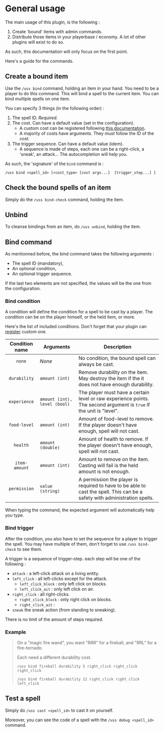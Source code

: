 # General usage

The main usage of this plugin, is the following :
1. Create 'bound' items with admin commands.
2. Distribute those items in your playerbase / economy. A lot of other plugins will exist to do so.

As such, this documentation will only focus on the first point.

Here's a guide for the commands.

## Create a bound item

Use the `/uss bind` command, holding an item in your hand. You need to be a player to do this command.
This will bind a spell to the current item. You can bind multiple spells on one item.

You can specify 3 things (in the following order) :
1. The spell ID. _Required._
2. The cost. Can have a default value (set in the configuration).
   - A custom cost can be registered following [this documentation](registries/how_to_register.md#register-a-spell-cost).
   - A majority of costs have arguments. They _must_ follow the ID of the cost.
3. The trigger sequence. Can have a default value (idem).
   - A sequence is made of steps, each one can be a right-click, a 'sneak', an attack... The autocompletion will help you.

As such, the 'signature' of the `bind` command is :
```
/uss bind <spell_id> [<cost_type> [cost args...]  [trigger_step...] ]
```

## Check the bound spells of an item

Simply do the `/uss bind-check` command, holding the item.

## Unbind

To cleanse bindings from an item, do `/uss unbind`, holding the item.

## Bind command

As mentionned before, the bind command takes the following arguments :
- The spell ID (mandatory),
- An optional condition,
- An optional trigger sequence.

If the last two elements are not specified, the values will be the one from the configuration.

### Bind condition

A condition will define the condition for a spell to be cast by a player. The condition can be on the player himself, or the held item, or more.

Here's the list of included conditions. Don't forget that your plugin can [register](.) custom one.

| Condition name | Arguments                    | Description                                                                                                                |
|:--------------:|------------------------------|----------------------------------------------------------------------------------------------------------------------------|
|     `none`     | _None_                       | No condition, the bound spell can always be cast.                                                                          |
|  `durability`  | `amount (int)`               | Remove durability on the item. May destroy the item if the it does not have enough durability.                             |
|  `experience`  | `amount (int), level (bool)` | The player must have a certain level or raw experience points. The second argument is `true` if the unit is "level".       |
|  `food-level`  | `amount (int)`               | Amount of food-level to remove. If the player doesn't have enough, spell will not cast.                                    |
|    `health`    | `amount (double)`            | Amount of health to remove. If the player doesn't have enough, spell will not cast.                                        |
| `item-amount`  | `amount (int)`               | Amount to remove on the item. Casting will fail is the held amount is not enough.                                          |
|  `permission`  | `value (string)`             | A permission the player is required to have to be able to cast the spell. This can be a safety with administration spells. |

When typing the command, the expected argument will automatically help you type.

### Bind trigger

After the condition, you also have to set the sequence for a player to trigger the spell. You may have multiple of them, don't forget to use `/uss bind-check` to see them.

A trigger is a sequence of trigger-step. each step will be one of the following :
- `attack` : a left-click attack on a living entity.
- `left_click` : all left-clicks except for the attack.
   - `left_click_block` : only left click on blocks.
   - `left_click_ait` : only left click on air.
- `right_click` : all right-clicks.
   - `right_click_block` : only right click on blocks.
   - `right_click_ait` : 
- `sneak` the sneak action (from standing to sneaking).

There is no limit of the amount of steps required.

### Example

> On a "magic fire wand", you want "RRR" for a fireball, and "RRL" for a fire-tornado.
>
> Each need a different durability cost.
> 
> `/uss bind fireball durability 5 right_click right_click right_click`
>
> `/uss bind fireball durability 12 right_click right_click left_click`

## Test a spell

Simply do `/uss cast <spell_id>` to cast it on yourself.

Moreover, you can see the code of a spell with the `/uss debug <spell_id>` command.


